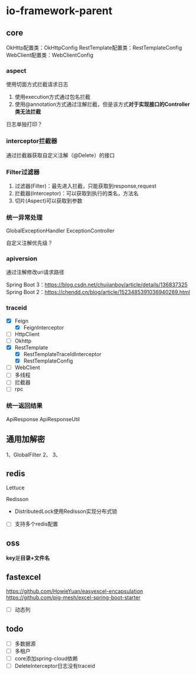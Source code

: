 # io-framework-parent

## core

OkHttp配置类：OkHttpConfig
RestTemplate配置类：RestTemplateConfig
WebClient配置类：WebClientConfig

### aspect

使用切面方式拦截请求日志
1. 使用execution方式通过包名拦截
2. 使用@annotation方式通过注解拦截，但是该方式**对于实现接口的Controller类无法拦截**

日志单独打印？

### interceptor拦截器

通过拦截器获取自定义注解（@Delete）的接口

### Filter过滤器

1. 过滤器(Filter)：最先进入拦截，只能获取到response,request
2. 拦截器(Interceptor)：可以获取到执行的类名，方法名
3. 切片(Aspect)可以获取到参数

### 统一异常处理

GlobalExceptionHandler
ExceptionController

自定义注解优先级？

### apiversion

通过注解修改uri请求路径

Spring Boot 3：https://blog.csdn.net/chujianboy/article/details/136837325
Spring Boot 2：https://chendd.cn/blog/article/1523485391036940289.html

### traceid

- [x] Feign
  - [x] FeignInterceptor
- [ ] HttpClient
- [ ] Okhttp
- [x] RestTemplate
  - [x] RestTemplateTraceIdInterceptor
  - [x] RestTemplateConfig
- [ ] WebClient
- [ ] 多线程
- [ ] 拦截器
- [ ] rpc

### 统一返回结果

ApiResponse
ApiResponseUtil

## 通用加解密

1、GlobalFilter
2、
3、

## redis

Lettuce

Redisson
- DistributedLock使用Redisson实现分布式锁

- [ ] 支持多个redis配置 

## oss

**key**是**目录+文件名**

## fastexcel

https://github.com/HowieYuan/easyexcel-encapsulation
https://github.com/pig-mesh/excel-spring-boot-starter

- [ ] 动态列

## todo

- [ ] 多数据源
- [ ] 多租户
- [ ] core添加spring-cloud依赖
- [ ] DeleteInterceptor日志没有traceid